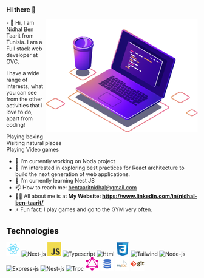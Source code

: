 ### Hi there 👋

<img src="Images/computer-illustration.png" min-width="400px" max-width="450px" width="400px" align="right" alt="Computer">
- 👋 Hi, I am Nidhal Ben Taarit from Tunisia.
I am a Full stack web developer at OVC.

I have a wide range of interests, what you can see from the other activities that I love to do, apart from coding!

Playing boxing <br />
Visiting natural places <br />
Playing Video games <br />

- 🔭 I’m currently working on Noda project
- 👀 I’m interested in exploring best practices for React architecture to build the next generation of web applications.
- 🌱 I’m currently learning Nest JS
- 📫 How to reach me: bentaaritnidhal@gmail.com
- 🙋‍♂️ All about me is at **My Website: https://www.linkedin.com/in/nidhal-ben-taarit/**
- ⚡ Fun fact: I play games and go to the GYM very often.

## Technologies

<p align="left">
  <img alt="React" width="36" height="36" src="https://raw.githubusercontent.com/github/explore/80688e429a7d4ef2fca1e82350fe8e3517d3494d/topics/react/react.png" />
  <img alt="Next-js" width="36" height="36" src="https://static-00.iconduck.com/assets.00/next-js-icon-512x512-zuauazrk.png" />
  <img alt="JavaScript" width="36" height="36" src="https://raw.githubusercontent.com/github/explore/80688e429a7d4ef2fca1e82350fe8e3517d3494d/topics/javascript/javascript.png" />
  <img alt="Typescript" width="36" height="36" src="https://raw.githubusercontent.com/danielcranney/readme-generator/main/public/icons/skills/typescript-colored.svg" />
  <img alt="Html" width="36" height="36" src="https://raw.githubusercontent.com/danielcranney/readme-generator/main/public/icons/skills/html5-colored.svg" />
  <img alt="Css" width="36" height="36" src="https://raw.githubusercontent.com/devicons/devicon/master/icons/css3/css3-original.svg" >  
  <img alt="Tailwind" width="36" height="36" src="https://w7.pngwing.com/pngs/293/485/png-transparent-tailwind-css-hd-logo.png" >
  <img alt="Node-js" width="36" height="36" src="https://img.icons8.com/fluency/512/node-js.png" />
  <img alt="Express-js" width="36" height="36" src="https://cdn.icon-icons.com/icons2/2699/PNG/512/expressjs_logo_icon_169185.png" />
  <img alt="Nest-js" width="36" height="36" src="https://static-00.iconduck.com/assets.00/nestjs-icon-512x510-9nvpcyc3.png" />
  <img alt="Trpc" width="36" height="36" src="https://avatars.githubusercontent.com/u/78011399?s=280&v=4" />
  <img alt="GraphQL" width="36" height="36"" src="https://raw.githubusercontent.com/github/explore/80688e429a7d4ef2fca1e82350fe8e3517d3494d/topics/graphql/graphql.png" />
  <img alt="SQL" width="36" height="36" src="https://raw.githubusercontent.com/github/explore/80688e429a7d4ef2fca1e82350fe8e3517d3494d/topics/sql/sql.png" />
  <img alt="MySQL" width="36" height="36" src="https://raw.githubusercontent.com/github/explore/80688e429a7d4ef2fca1e82350fe8e3517d3494d/topics/mysql/mysql.png" />
  <img alt="Git" width="36" height="36" src="https://raw.githubusercontent.com/github/explore/80688e429a7d4ef2fca1e82350fe8e3517d3494d/topics/git/git.png" />
</p>
